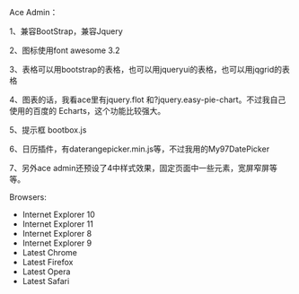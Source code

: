 Ace Admin：

1、兼容BootStrap，兼容Jquery 

2、图标使用font awesome 3.2

3、表格可以用bootstrap的表格，也可以用jqueryui的表格，也可以用jqgrid的表格

4、图表的话，我看ace里有jquery.flot 和?jquery.easy-pie-chart。不过我自己使用的百度的 Echarts，这个功能比较强大。

5、提示框 bootbox.js

6、日历插件，有daterangepicker.min.js等，不过我用的My97DatePicker

7、另外ace admin还预设了4中样式效果，固定页面中一些元素，宽屏窄屏等等。

Browsers:
- Internet Explorer 10
- Internet Explorer 11
- Internet Explorer 8
- Internet Explorer 9
- Latest Chrome
- Latest Firefox
- Latest Opera
- Latest Safari
